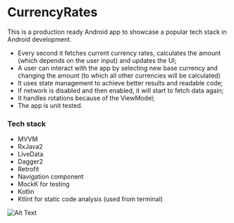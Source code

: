 # CurrencyRates
This is a production ready Android app to showcase a popular tech stack in Android development.

- Every second it fetches current currency rates, calculates the amount (which depends on the user input) and updates the UI;
- A user can interact with the app by selecting new base currency and changing the amount (to which all other currencies will be calculated)
- It uses state management to achieve better results and readable code;
- If network is disabled and then enabled, it will start to fetch data again;
- It handles rotations because of the ViewModel;
- The app is unit tested.

### Tech stack
- MVVM
- RxJava2
- LiveData
- Dagger2
- Retrofit
- Navigation component
- MockK for testing
- Kotlin
- Ktlint for static code analysis (used from terminal)

![Alt Text](readmeImages/currencyRates.gif)